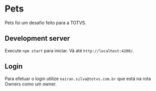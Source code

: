 # Pets

Pets foi um desafio feito para a TOTVS.

## Development server

Execute `npm start` para iniciar.
Vá até `http://localhost:4200/`.

## Login

Para efetuar o login utilize `nairan.silva@totvs.com.br` que está na rota Owners como um owner.
